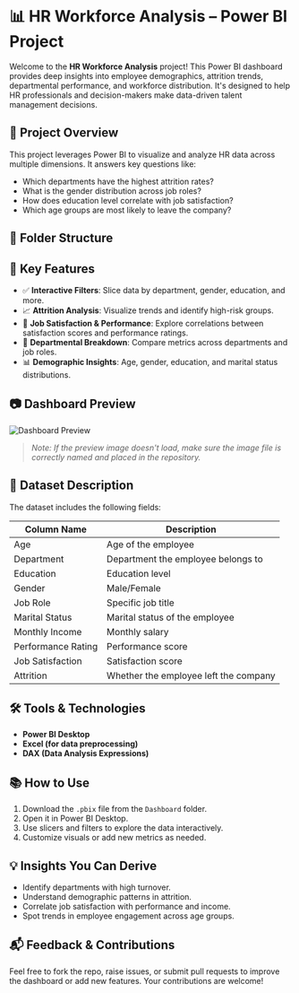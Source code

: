 # 📊 HR Workforce Analysis – Power BI Project

Welcome to the **HR Workforce Analysis** project! This Power BI dashboard provides deep insights into employee demographics, attrition trends, departmental performance, and workforce distribution. It's designed to help HR professionals and decision-makers make data-driven talent management decisions.

## 🚀 Project Overview

This project leverages Power BI to visualize and analyze HR data across multiple dimensions. It answers key questions like:

- Which departments have the highest attrition rates?
- What is the gender distribution across job roles?
- How does education level correlate with job satisfaction?
- Which age groups are most likely to leave the company?

## 📁 Folder Structure

## 📌 Key Features

- ✅ **Interactive Filters**: Slice data by department, gender, education, and more.
- 📈 **Attrition Analysis**: Visualize trends and identify high-risk groups.
- 🧠 **Job Satisfaction & Performance**: Explore correlations between satisfaction scores and performance ratings.
- 🏢 **Departmental Breakdown**: Compare metrics across departments and job roles.
- 📊 **Demographic Insights**: Age, gender, education, and marital status distributions.

## 📷 Dashboard Preview

![Dashboard Preview](https://github.com/mayankyadav23/Advanced-Power-BI-Projects/blob/main/HR%20Workforce%20Analysis/Dashboard%20Preview.png?raw=true)

> _Note: If the preview image doesn't load, make sure the image file is correctly named and placed in the repository._

## 📂 Dataset Description

The dataset includes the following fields:

| Column Name           | Description                          |
|-----------------------|--------------------------------------|
| Age                   | Age of the employee                  |
| Department            | Department the employee belongs to   |
| Education             | Education level                      |
| Gender                | Male/Female                          |
| Job Role              | Specific job title                   |
| Marital Status        | Marital status of the employee       |
| Monthly Income        | Monthly salary                       |
| Performance Rating    | Performance score                    |
| Job Satisfaction      | Satisfaction score                   |
| Attrition             | Whether the employee left the company|

## 🛠 Tools & Technologies

- **Power BI Desktop**
- **Excel (for data preprocessing)**
- **DAX (Data Analysis Expressions)**

## 📚 How to Use

1. Download the `.pbix` file from the `Dashboard` folder.
2. Open it in Power BI Desktop.
3. Use slicers and filters to explore the data interactively.
4. Customize visuals or add new metrics as needed.

## 💡 Insights You Can Derive

- Identify departments with high turnover.
- Understand demographic patterns in attrition.
- Correlate job satisfaction with performance and income.
- Spot trends in employee engagement across age groups.

## 📬 Feedback & Contributions

Feel free to fork the repo, raise issues, or submit pull requests to improve the dashboard or add new features. Your contributions are welcome!

